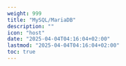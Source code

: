 ```yaml
---
weight: 999
title: "MySQL/MariaDB"
description: ""
icon: "host"
date: "2025-04-04T04:16:04+02:00"
lastmod: "2025-04-04T04:16:04+02:00"
toc: true
---
```

